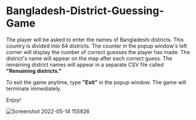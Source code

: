# Bangladesh-District-Guessing-Game

The player will be asked to enter the names of Bangladeshi districts. This country is divided into 64 districts. The counter in the popup window's left corner will display the number of correct guesses the player has made. The district's name will appear on the map after each correct guess. The remaining district names will appear in a separate CSV file called **"Remaining districts."** </b>

To exit the game anytime, type **"Exit"** in the popup window. The game will terminate immediately.</b>

Enjoy!</b>

![Screenshot 2022-05-14 155826](https://user-images.githubusercontent.com/57942968/168421286-4660df6e-0de1-4661-8bb6-4ff301620e72.png)
